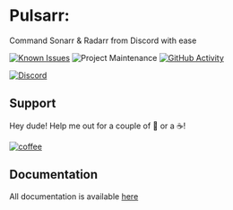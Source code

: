 # Pulsarr:

Command Sonarr & Radarr from Discord with ease

[![Known Issues][issues-shield]][issues]
![Project Maintenance][maintenance-shield]
[![GitHub Activity][commits-shield]][commits]

[![Discord][discord-shield]][discord]

## Support

Hey dude! Help me out for a couple of :beers: or a :coffee:!

[![coffee](https://www.buymeacoffee.com/assets/img/custom_images/black_img.png)](https://www.buymeacoffee.com/marksie1988)

## Documentation

All documentation is available [here](https://marksie1988.github.io/pulsarr)

[commits-shield]: https://img.shields.io/github/commit-activity/y/marksie1988/pulsarr?color=32cd32&style=for-the-badge
[commits]: https://github.com/marksie1988/pulsarr/commits/master
[discord]: https://discord.gg/8JYbyCQ
[discord-shield]: https://img.shields.io/discord/250606775361994754?color=32cd32&style=for-the-badge
[license-shield]: https://img.shields.io/github/license/marksie1988/pulsarr?color=32cd32&style=for-the-badge
[maintenance-shield]: https://img.shields.io/maintenance/yes/2020?color=32cd32&style=for-the-badge
[releases-shield]: https://img.shields.io/github/v/release/marksie1988/pulsarr?color=32cd32&style=for-the-badge
[releases]: https://github.com/marksie1988/pulsarr/releases
[issues-shield]: https://img.shields.io/github/v/issues/marksie1988/pulsarr?color=32cd32&style=for-the-badge
[issues]: https://github.com/marksie1988/pulsarr/issues